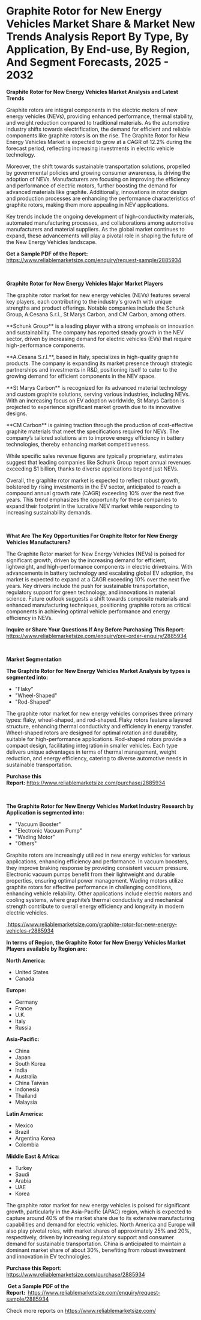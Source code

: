 <p><h1>Graphite Rotor for New Energy Vehicles Market Share & Market New Trends Analysis Report By Type, By Application, By End-use, By Region, And Segment Forecasts, 2025 - 2032</h1></p><p><strong>Graphite Rotor for New Energy Vehicles Market Analysis and Latest Trends</strong></p>
<p><p>Graphite rotors are integral components in the electric motors of new energy vehicles (NEVs), providing enhanced performance, thermal stability, and weight reduction compared to traditional materials. As the automotive industry shifts towards electrification, the demand for efficient and reliable components like graphite rotors is on the rise. The Graphite Rotor for New Energy Vehicles Market is expected to grow at a CAGR of 12.2% during the forecast period, reflecting increasing investments in electric vehicle technology.</p><p>Moreover, the shift towards sustainable transportation solutions, propelled by governmental policies and growing consumer awareness, is driving the adoption of NEVs. Manufacturers are focusing on improving the efficiency and performance of electric motors, further boosting the demand for advanced materials like graphite. Additionally, innovations in rotor design and production processes are enhancing the performance characteristics of graphite rotors, making them more appealing in NEV applications.</p><p>Key trends include the ongoing development of high-conductivity materials, automated manufacturing processes, and collaborations among automotive manufacturers and material suppliers. As the global market continues to expand, these advancements will play a pivotal role in shaping the future of the New Energy Vehicles landscape.</p></p>
<p><strong>Get a Sample PDF of the Report:&nbsp;</strong> <a href="https://www.reliablemarketsize.com/enquiry/request-sample/2885934?utm_campaign=2778&utm_medium=2&utm_source=Github&utm_content=ia&utm_term=13032025&utm_id=graphite-rotor-for-new-energy-vehicles">https://www.reliablemarketsize.com/enquiry/request-sample/2885934</a></p>
<p>&nbsp;</p>
<p><strong>Graphite Rotor for New Energy Vehicles Major Market Players</strong></p>
<p><p>The graphite rotor market for new energy vehicles (NEVs) features several key players, each contributing to the industry's growth with unique strengths and product offerings. Notable companies include the Schunk Group, A.Cesana S.r.l., St Marys Carbon, and CM Carbon, among others.</p><p>**Schunk Group** is a leading player with a strong emphasis on innovation and sustainability. The company has reported steady growth in the NEV sector, driven by increasing demand for electric vehicles (EVs) that require high-performance components.</p><p>**A.Cesana S.r.l.**, based in Italy, specializes in high-quality graphite products. The company is expanding its market presence through strategic partnerships and investments in R&D, positioning itself to cater to the growing demand for efficient components in the NEV space. </p><p>**St Marys Carbon** is recognized for its advanced material technology and custom graphite solutions, serving various industries, including NEVs. With an increasing focus on EV adoption worldwide, St Marys Carbon is projected to experience significant market growth due to its innovative designs.</p><p>**CM Carbon** is gaining traction through the production of cost-effective graphite materials that meet the specifications required for NEVs. The company’s tailored solutions aim to improve energy efficiency in battery technologies, thereby enhancing market competitiveness.</p><p>While specific sales revenue figures are typically proprietary, estimates suggest that leading companies like Schunk Group report annual revenues exceeding $1 billion, thanks to diverse applications beyond just NEVs.</p><p>Overall, the graphite rotor market is expected to reflect robust growth, bolstered by rising investments in the EV sector, anticipated to reach a compound annual growth rate (CAGR) exceeding 10% over the next five years. This trend emphasizes the opportunity for these companies to expand their footprint in the lucrative NEV market while responding to increasing sustainability demands.</p></p>
<p>&nbsp;</p>
<p><strong>What Are The Key Opportunities For Graphite Rotor for New Energy Vehicles Manufacturers?</strong></p>
<p><p>The Graphite Rotor market for New Energy Vehicles (NEVs) is poised for significant growth, driven by the increasing demand for efficient, lightweight, and high-performance components in electric drivetrains. With advancements in battery technology and escalating global EV adoption, the market is expected to expand at a CAGR exceeding 10% over the next five years. Key drivers include the push for sustainable transportation, regulatory support for green technology, and innovations in material science. Future outlook suggests a shift towards composite materials and enhanced manufacturing techniques, positioning graphite rotors as critical components in achieving optimal vehicle performance and energy efficiency in NEVs.</p></p>
<p><strong>Inquire or Share Your Questions If Any Before Purchasing This Report:</strong> <a href="https://www.reliablemarketsize.com/enquiry/pre-order-enquiry/2885934?utm_campaign=2778&utm_medium=2&utm_source=Github&utm_content=ia&utm_term=13032025&utm_id=graphite-rotor-for-new-energy-vehicles">https://www.reliablemarketsize.com/enquiry/pre-order-enquiry/2885934</a></p>
<p>&nbsp;</p>
<p><strong>Market Segmentation</strong></p>
<p><strong>The Graphite Rotor for New Energy Vehicles Market Analysis by types is segmented into:</strong></p>
<p><ul><li>"Flaky"</li><li>"Wheel-Shaped"</li><li>"Rod-Shaped"</li></ul></p>
<p><p>The graphite rotor market for new energy vehicles comprises three primary types: flaky, wheel-shaped, and rod-shaped. Flaky rotors feature a layered structure, enhancing thermal conductivity and efficiency in energy transfer. Wheel-shaped rotors are designed for optimal rotation and durability, suitable for high-performance applications. Rod-shaped rotors provide a compact design, facilitating integration in smaller vehicles. Each type delivers unique advantages in terms of thermal management, weight reduction, and energy efficiency, catering to diverse automotive needs in sustainable transportation.</p></p>
<p><strong>Purchase this Report:&nbsp;</strong><a href="https://www.reliablemarketsize.com/purchase/2885934?utm_campaign=2778&utm_medium=2&utm_source=Github&utm_content=ia&utm_term=13032025&utm_id=graphite-rotor-for-new-energy-vehicles">https://www.reliablemarketsize.com/purchase/2885934</a></p>
<p>&nbsp;</p>
<p><strong>The Graphite Rotor for New Energy Vehicles Market Industry Research by Application is segmented into:</strong></p>
<p><ul><li>"Vacuum Booster"</li><li>"Electronic Vacuum Pump"</li><li>"Wading Motor"</li><li>"Others"</li></ul></p>
<p><p>Graphite rotors are increasingly utilized in new energy vehicles for various applications, enhancing efficiency and performance. In vacuum boosters, they improve braking response by providing consistent vacuum pressure. Electronic vacuum pumps benefit from their lightweight and durable properties, ensuring optimal power management. Wading motors utilize graphite rotors for effective performance in challenging conditions, enhancing vehicle reliability. Other applications include electric motors and cooling systems, where graphite’s thermal conductivity and mechanical strength contribute to overall energy efficiency and longevity in modern electric vehicles.</p></p>
<p><a href="https://www.reliablemarketsize.com/graphite-rotor-for-new-energy-vehicles-r2885934?utm_campaign=2778&utm_medium=2&utm_source=Github&utm_content=ia&utm_term=13032025&utm_id=graphite-rotor-for-new-energy-vehicles">&nbsp;https://www.reliablemarketsize.com/graphite-rotor-for-new-energy-vehicles-r2885934</a></p>
<p><strong>In terms of Region, the Graphite Rotor for New Energy Vehicles Market Players available by Region are:</strong></p>
<p>
    <p> <strong> North America: </strong>
        <ul>
            <li>United States</li>
            <li>Canada</li>
        </ul>
        </p> 
    <p> <strong> Europe: </strong>
        <ul>
            <li>Germany</li>
            <li>France</li>
            <li>U.K.</li>
            <li>Italy</li>
            <li>Russia</li>
        </ul>
        </p> 
    <p> <strong> Asia-Pacific: </strong>
        <ul>
            <li>China</li>
            <li>Japan</li>
            <li>South Korea</li>
            <li>India</li>
            <li>Australia</li>
            <li>China Taiwan</li>
            <li>Indonesia</li>
            <li>Thailand</li>
            <li>Malaysia</li>
        </ul>
        </p> 
    <p> <strong> Latin America: </strong>
        <ul>
            <li>Mexico</li>
            <li>Brazil</li>
            <li>Argentina Korea</li>
            <li>Colombia</li>
        </ul>
        </p> 
    <p> <strong> Middle East & Africa: </strong>
        <ul>
            <li>Turkey</li>
            <li>Saudi</li>
            <li>Arabia</li>
            <li>UAE</li>
            <li>Korea</li>
        </ul>
    </p>
    </p>
<p><p>The graphite rotor market for new energy vehicles is poised for significant growth, particularly in the Asia-Pacific (APAC) region, which is expected to capture around 40% of the market share due to its extensive manufacturing capabilities and demand for electric vehicles. North America and Europe will also play pivotal roles, with market shares of approximately 25% and 20%, respectively, driven by increasing regulatory support and consumer demand for sustainable transportation. China is anticipated to maintain a dominant market share of about 30%, benefiting from robust investment and innovation in EV technologies.</p></p>
<p><strong>Purchase this Report: </strong><a href="https://www.reliablemarketsize.com/purchase/2885934?utm_campaign=2778&utm_medium=2&utm_source=Github&utm_content=ia&utm_term=13032025&utm_id=graphite-rotor-for-new-energy-vehicles">https://www.reliablemarketsize.com/purchase/2885934</a></p>
<p>&nbsp;<strong>Get a Sample PDF of the Report:&nbsp;&nbsp;</strong><a href="https://www.reliablemarketsize.com/enquiry/request-sample/2885934?utm_campaign=2778&utm_medium=2&utm_source=Github&utm_content=ia&utm_term=13032025&utm_id=graphite-rotor-for-new-energy-vehicles">https://www.reliablemarketsize.com/enquiry/request-sample/2885934</a></p>
<p><strong></strong></p>
<p>Check more reports on <a href="https://www.reliablemarketsize.com/?utm_campaign=2778&utm_medium=2&utm_source=Github&utm_content=ia&utm_term=13032025&utm_id=graphite-rotor-for-new-energy-vehicles">https://www.reliablemarketsize.com/</a></p>